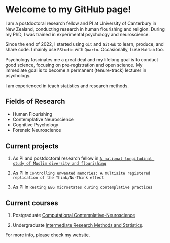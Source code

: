 # Welcome to my GitHub page!

I am a postdoctoral research fellow and PI at University of Canterbury in New Zealand, conducting research in human flourishing and religion. During my PhD, I was trained in experimental psychology and neuroscience. 

Since the end of 2022, I started using `Git` and `GitHub` to learn, produce, and share code. I mainly use `RStudio` with `Quarto`. Occasionally, I use `Matlab` too.

Psychology fascinates me a great deal and my lifelong goal is to conduct good science, focusing on pre-registration and open science. My immediate goal is to become a permanent (tenure-track) lecturer in psychology.

I am experienced in teach statistics and research methods. 

## Fields of Research

- Human Flourishing
- Contemplative Neuroscience
- Cognitive Psychology
- Forensic Neuroscience


## Current projects

1. As PI and postdoctoral research fellow in [`A national longitudinal study of Muslim diversity and flourishing`](https://usman-afzali.github.io/nzavs-flourishing/)

2. As PI in `Controlling unwanted memories: A multisite registered replication of the Think/No-Think effect`

3. As PI in `Resting EEG microstates during contemplative practices`

## Current courses

1. Postgraduate [Computational Contemplative-Neuroscience](https://www.canterbury.ac.nz/courseinfo/GetCourseDetails.aspx?course=PSYC480&occurrence=23S1(C)&year=2023)

2. Undergraduate [Intermediate Research Methods and Statistics](https://www.canterbury.ac.nz/courseinfo/GetCourseDetails.aspx?course=PSYC344&occurrence=22S2(C)&year=2022). 

For more info, please check my [website](http://www.usmanafzali.com).

